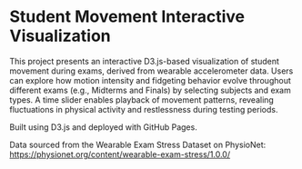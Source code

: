 # Student Movement Interactive Visualization

This project presents an interactive D3.js-based visualization of student movement during exams, derived from wearable accelerometer data. Users can explore how motion intensity and fidgeting behavior evolve throughout different exams (e.g., Midterms and Finals) by selecting subjects and exam types. A time slider enables playback of movement patterns, revealing fluctuations in physical activity and restlessness during testing periods.

Built using D3.js and deployed with GitHub Pages.

Data sourced from the Wearable Exam Stress Dataset on PhysioNet: https://physionet.org/content/wearable-exam-stress/1.0.0/
